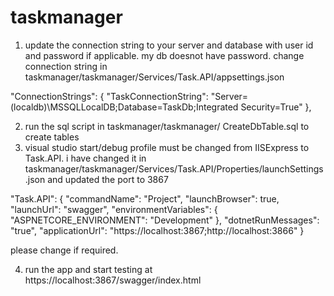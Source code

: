 # taskmanager

1. update the connection string to your server and database with user id and password if applicable. my db doesnot have password.
change connection string in taskmanager/taskmanager/Services/Task.API/appsettings.json

"ConnectionStrings": {
    "TaskConnectionString": "Server=(localdb)\\MSSQLLocalDB;Database=TaskDb;Integrated Security=True"
  },

2. run the sql script in taskmanager/taskmanager/ CreateDbTable.sql to create tables
3. visual studio start/debug profile must be changed from IISExpress to Task.API. i have changed it in taskmanager/taskmanager/Services/Task.API/Properties/launchSettings.json and updated the port to 3867 

"Task.API": {
      "commandName": "Project",
      "launchBrowser": true,
      "launchUrl": "swagger",
      "environmentVariables": {
        "ASPNETCORE_ENVIRONMENT": "Development"
      },
      "dotnetRunMessages": "true",
      "applicationUrl": "https://localhost:3867;http://localhost:3866"
    }

please change if required.

4. run the app and start testing at https://localhost:3867/swagger/index.html

